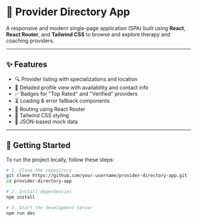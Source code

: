 # 🧠 Provider Directory App

A responsive and modern single-page application (SPA) built using **React**, **React Router**, and **Tailwind CSS** to browse and explore therapy and coaching providers.

---

## ✨ Features

- 🔍 Provider listing with specializations and location
- 📄 Detailed profile view with availability and contact info
- ✅ Badges for "Top Rated" and "Verified" providers
- ⏳ Loading & error fallback components
- 🧭 Routing using React Router
- 💅 Tailwind CSS styling
- 📁 JSON-based mock data

---

## 🚀 Getting Started

To run the project locally, follow these steps:

```bash
# 1. Clone the repository
git clone https://github.com/your-username/provider-directory-app.git
cd provider-directory-app

# 2. Install dependencies
npm install

# 3. Start the development server
npm run dev
```
